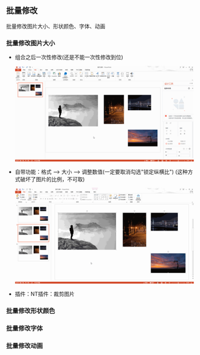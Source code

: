 ## 批量修改

批量修改图片大小、形状颜色、字体、动画



### 批量修改图片大小

- 组合之后一次性修改(还是不能一次性修改到位)

  ![用组合的方式批量修改图片大小](https://raw.githubusercontent.com/huxiaoning/img/master/20201226234948.gif)

- 自带功能：格式 --> 大小 --> 调整数值(一定要取消勾选"锁定纵横比") (这种方式破坏了图片的比例，不可取)

  ![自带功能](https://raw.githubusercontent.com/huxiaoning/img/master/20201226235505.gif)

- 插件：NT插件：裁剪图片

### 批量修改形状颜色

### 批量修改字体

### 批量修改动画

